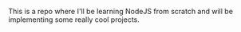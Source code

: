 This is a repo where I'll be learning NodeJS from scratch and will be implementing some really cool projects.
